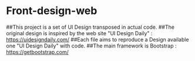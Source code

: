 # Front-design-web
##This project is a set of UI Design transposed in actual code.
##The original design is inspired by the web site "UI Design Daily" : https://uidesigndaily.com/
##Each file aims to reproduce a Design available one "UI Design Daily" with code.
##The main framework is Bootstrap : https://getbootstrap.com/

